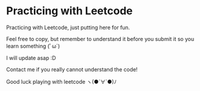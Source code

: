# Practicing with Leetcode
Practicing with Leetcode, just putting here for fun.

Feel free to copy, but remember to understand it before you submit it so you learn something (ﾟω´)

I will update asap :D

Contact me if you really cannot understand the code!

Good luck playing with leetcode ヽ(●´∀`●)ﾉ
